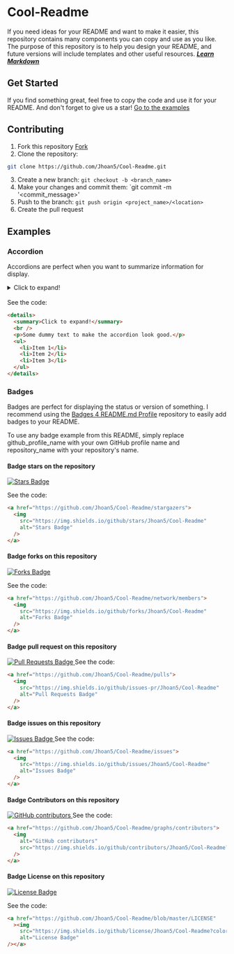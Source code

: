 # Cool-Readme

If you need ideas for your README and want to make it easier, this repository contains many components you can copy and use as you like. The purpose of this repository is to help you design your README, and future versions will include templates and other useful resources.
***[Learn Markdown](https://www.markdownguide.org/basic-syntax/)***
## Get Started

If you find something great, feel free to copy the code and use it for your README. And don't forget to give us a star!
[Go to the examples](https://github.com/Jhoan5/Cool-Readme.git)

## Contributing

1. Fork this repository [Fork](https://github.com/Jhoan5/Cool-Readme.git/fork)
2. Clone the repository:

```bash
git clone https://github.com/Jhoan5/Cool-Readme.git
```

3. Create a new branch: `git checkout -b <branch_name>`
4. Make your changes and commit them: `git commit -m '<commit_message>'
5. Push to the branch: `git push origin <project_name>/<location>`
6. Create the pull request

## Examples

### Accordion

Accordions are perfect when you want to summarize information for display.

<details>
<summary>Click to expand!</summary>
<br>
<p>Some dummy text to make the accordion look good.</p>
  <ul>
    <li>Item 1</li>
    <li>Item 2</li>
    <li>Item 3</li>
  </ul>
</details>
<!-- Code -->
<br>
See the code:

```html
<details>
  <summary>Click to expand!</summary>
  <br />
  <p>Some dummy text to make the accordion look good.</p>
  <ul>
    <li>Item 1</li>
    <li>Item 2</li>
    <li>Item 3</li>
  </ul>
</details>
```

### Badges

Badges are perfect for displaying the status or version of something. I recommend using the [Badges 4 README.md Profile](https://github.com/alexandresanlim/Badges4-README.md-Profile?tab=readme-ov-file) repository to easily add badges to your README.

To use any badge example from this README, simply replace github_profile_name with your own GitHub profile name and repository_name with your repository's name.

#### Badge stars on the repository

<a href="https://github.com/Jhoan5/Cool-Readme/stargazers">
    <img src="https://img.shields.io/github/stars/Jhoan5/Cool-Readme" alt="Stars Badge"/>
</a>

See the code:

```html
<a href="https://github.com/Jhoan5/Cool-Readme/stargazers">
  <img
    src="https://img.shields.io/github/stars/Jhoan5/Cool-Readme"
    alt="Stars Badge"
  />
</a>
```

#### Badge forks on this repository

<a href="https://github.com/Jhoan5/Cool-Readme/network/members">
    <img src="https://img.shields.io/github/forks/Jhoan5/Cool-Readme" alt="Forks Badge"/>
</a>

See the code:

```html
<a href="https://github.com/Jhoan5/Cool-Readme/network/members">
  <img
    src="https://img.shields.io/github/forks/Jhoan5/Cool-Readme"
    alt="Forks Badge"
  />
</a>
```

#### Badge pull request on this repository

<a href="https://github.com/Jhoan5/Cool-Readme/pulls">
    <img src="https://img.shields.io/github/issues-pr/Jhoan5/Cool-Readme" alt="Pull Requests Badge"/>
</a>
See the code:

```html
<a href="https://github.com/Jhoan5/Cool-Readme/pulls">
  <img
    src="https://img.shields.io/github/issues-pr/Jhoan5/Cool-Readme"
    alt="Pull Requests Badge"
  />
</a>
```

#### Badge issues on this repository

<a href="https://github.com/Jhoan5/Cool-Readme/issues">
    <img src="https://img.shields.io/github/issues/Jhoan5/Cool-Readme" alt="Issues Badge"/>
</a>
See the code:

```html
<a href="https://github.com/Jhoan5/Cool-Readme/issues">
  <img
    src="https://img.shields.io/github/issues/Jhoan5/Cool-Readme"
    alt="Issues Badge"
  />
</a>
```

#### Badge Contributors on this repository

<a href="https://github.com/Jhoan5/Cool-Readme/graphs/contributors">
    <img alt="GitHub contributors" src="https://img.shields.io/github/contributors/Jhoan5/Cool-Readme?color=2b9348">
</a>
See the code:

```html
<a href="https://github.com/Jhoan5/Cool-Readme/graphs/contributors">
  <img
    alt="GitHub contributors"
    src="https://img.shields.io/github/contributors/Jhoan5/Cool-Readme?color=2b9348"
  />
</a>
```

#### Badge License on this repository

<a href="https://github.com/Jhoan5/Cool-Readme/blob/master/LICENSE">
    <img src="https://img.shields.io/github/license/Jhoan5/Cool-Readme?color=2b9348" alt="License Badge"/>
</a>

See the code:

```html
<a href="https://github.com/Jhoan5/Cool-Readme/blob/master/LICENSE"
  ><img
    src="https://img.shields.io/github/license/Jhoan5/Cool-Readme?color=2b9348"
    alt="License Badge"
/></a>
```
